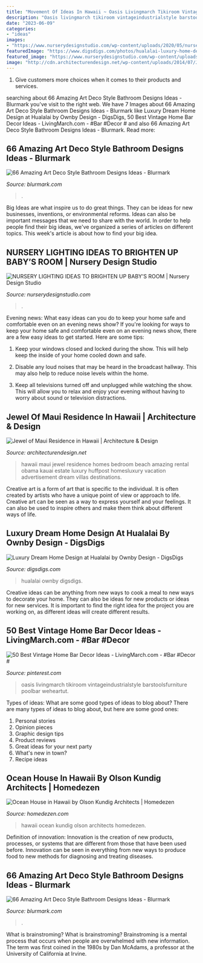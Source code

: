 ```yaml
---
title: "Movement Of Ideas In Hawaii ~ Oasis Livingmarch Tikiroom Vintageindustrialstyle Barstoolsfurniture Poolbar Weheartut"
description: "Oasis livingmarch tikiroom vintageindustrialstyle barstoolsfurniture poolbar weheartut"
date: "2023-06-09"
categories:
- "ideas"
images:
- "https://www.nurserydesignstudio.com/wp-content/uploads/2020/05/nursery-lighting-ideas-8.png"
featuredImage: "https://www.digsdigs.com/photos/hualalai-luxury-home-design-great-home-at-evening.jpg"
featured_image: "https://www.nurserydesignstudio.com/wp-content/uploads/2020/05/nursery-lighting-ideas-8.png"
image: "http://cdn.architecturendesign.net/wp-content/uploads/2014/07/Jewel-of-Maui-17-1.jpg"
---
```



1. Give customers more choices when it comes to their products and services.

	

		
searching about 66 Amazing Art Deco Style Bathroom Designs Ideas - Blurmark you've visit to the right web. We have 7 Images about 66 Amazing Art Deco Style Bathroom Designs Ideas - Blurmark like Luxury Dream Home Design at Hualalai by Ownby Design - DigsDigs, 50 Best Vintage Home Bar Decor Ideas - LivingMarch.com - #Bar #Decor # and also 66 Amazing Art Deco Style Bathroom Designs Ideas - Blurmark. Read more:
		
    
## 66 Amazing Art Deco Style Bathroom Designs Ideas - Blurmark

<img loading=lazy src="https://www.blurmark.com/wp-content/uploads/2017/01/Art-Deco-Style-Bathroom-Design-Under-the-Stairs.jpg" onerror="this.onerror=null;this.src='https://tse1.mm.bing.net/th?id=OIP.L4tP279b0d7vZin6gNeNpQHaMS&amp;pid=15.1';" alt="66 Amazing Art Deco Style Bathroom Designs Ideas - Blurmark">

_Source: blurmark.com_

>. 

	

Big Ideas are what inspire us to do great things. They can be ideas for new businesses, inventions, or environmental reforms. Ideas can also be important messages that we need to share with the world. In order to help people find their big ideas, we've organized a series of articles on different topics. This week's article is about how to find your big idea.

    
## NURSERY LIGHTING IDEAS TO BRIGHTEN UP BABY’S ROOM | Nursery Design Studio

<img loading=lazy src="https://www.nurserydesignstudio.com/wp-content/uploads/2020/05/nursery-lighting-ideas-8.png" onerror="this.onerror=null;this.src='https://tse2.mm.bing.net/th?id=OIP.ovObAPmfx5q4sX6T9x1VRwHaKX&amp;pid=15.1';" alt="NURSERY LIGHTING IDEAS TO BRIGHTEN UP BABY’S ROOM | Nursery Design Studio">

_Source: nurserydesignstudio.com_

>. 

	

Evening news: What easy ideas can you do to keep your home safe and comfortable even on an evening news show?
If you're looking for ways to keep your home safe and comfortable even on an evening news show, there are a few easy ideas to get started. Here are some tips:
1. Keep your windows closed and locked during the show. This will help keep the inside of your home cooled down and safe.

2. Disable any loud noises that may be heard in the broadcast hallway. This may also help to reduce noise levels within the home.

3. Keep all televisions turned off and unplugged while watching the show. This will allow you to relax and enjoy your evening without having to worry about sound or television distractions.

    
## Jewel Of Maui Residence In Hawaii | Architecture &amp; Design

<img loading=lazy src="http://cdn.architecturendesign.net/wp-content/uploads/2014/07/Jewel-of-Maui-17-1.jpg" onerror="this.onerror=null;this.src='https://tse2.mm.bing.net/th?id=OIP.wvfsd5FnwjnO4B9xOjghJgHaE7&amp;pid=15.1';" alt="Jewel of Maui Residence in Hawaii | Architecture &amp; Design">

_Source: architecturendesign.net_

>hawaii maui jewel residence homes bedroom beach amazing rental obama kauai estate luxury huffpost homesluxury vacation advertisement dream villas destinations. 

	

Creative art is a form of art that is specific to the individual. It is often created by artists who have a unique point of view or approach to life. Creative art can be seen as a way to express yourself and your feelings. It can also be used to inspire others and make them think about different ways of life.

    
## Luxury Dream Home Design At Hualalai By Ownby Design - DigsDigs

<img loading=lazy src="https://www.digsdigs.com/photos/hualalai-luxury-home-design-great-home-at-evening.jpg" onerror="this.onerror=null;this.src='https://tse2.mm.bing.net/th?id=OIP.x1OGpEdAyk96fxP8UNhVuwAAAA&amp;pid=15.1';" alt="Luxury Dream Home Design at Hualalai by Ownby Design - DigsDigs">

_Source: digsdigs.com_

>hualalai ownby digsdigs. 

	

Creative ideas can be anything from new ways to cook a meal to new ways to decorate your home. They can also be ideas for new products or ideas for new services. It is important to find the right idea for the project you are working on, as different ideas will create different results.

    
## 50 Best Vintage Home Bar Decor Ideas - LivingMarch.com - #Bar #Decor #

<img loading=lazy src="https://i.pinimg.com/736x/db/75/03/db75030dbf855bda3ebbd20283bab45c.jpg" onerror="this.onerror=null;this.src='https://tse2.mm.bing.net/th?id=OIP.sKEoI7SBHr8vaYrXCtyfvAHaLH&amp;pid=15.1';" alt="50 Best Vintage Home Bar Decor Ideas - LivingMarch.com - #Bar #Decor #">

_Source: pinterest.com_

>oasis livingmarch tikiroom vintageindustrialstyle barstoolsfurniture poolbar weheartut. 

	

Types of ideas: What are some good types of ideas to blog about?
There are many types of ideas to blog about, but here are some good ones:
1. Personal stories 
2. Opinion pieces 
3. Graphic design tips 
4. Product reviews 
5. Great ideas for your next party 
6. What's new in town? 
7. Recipe ideas 

    
## Ocean House In Hawaii By Olson Kundig Architects | Homedezen

<img loading=lazy src="http://www.homedezen.com/wp-content/uploads/2013/08/Ocean-House-in-Hawaii-by-Olson-Kundig-Architects-10.jpg" onerror="this.onerror=null;this.src='https://tse3.mm.bing.net/th?id=OIP.dX0Th2XxhFbWzJf9dUzI2gHaLG&amp;pid=15.1';" alt="Ocean House in Hawaii by Olson Kundig Architects | Homedezen">

_Source: homedezen.com_

>hawaii ocean kundig olson architects homedezen. 

	

Definition of innovation:
Innovation is the creation of new products, processes, or systems that are different from those that have been used before. Innovation can be seen in everything from new ways to produce food to new methods for diagnosing and treating diseases.

    
## 66 Amazing Art Deco Style Bathroom Designs Ideas - Blurmark

<img loading=lazy src="https://www.blurmark.com/wp-content/uploads/2017/01/Silver-Marble-and-Vista-Arte-Linear-Mosaic-Art-Deco-Style-Bathroom-Design.jpg" onerror="this.onerror=null;this.src='https://tse3.mm.bing.net/th?id=OIP.H_MF9VbpcaMxWLfmBggMyQDMEy&amp;pid=15.1';" alt="66 Amazing Art Deco Style Bathroom Designs Ideas - Blurmark">

_Source: blurmark.com_

>. 

	

What is brainstroming?
What is brainstroming? Brainstroming is a mental process that occurs when people are overwhelmed with new information. The term was first coined in the 1980s by Dan McAdams, a professor at the University of California at Irvine.

